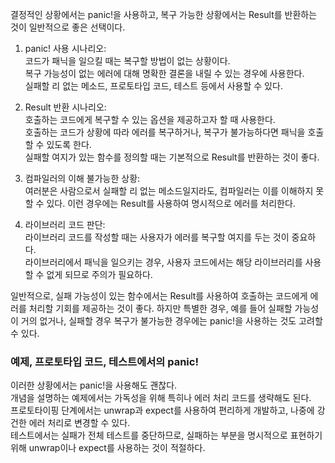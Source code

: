 


결정적인 상황에서는 panic!을 사용하고, 복구 가능한 상황에서는 Result를 반환하는 것이 일반적으로 좋은 선택이다.

1. panic! 사용 시나리오:  
   코드가 패닉을 일으킬 때는 복구할 방법이 없는 상황이다.  
   복구 가능성이 없는 에러에 대해 명확한 결론을 내릴 수 있는 경우에 사용한다.  
   실패할 리 없는 메소드, 프로토타입 코드, 테스트 등에서 사용할 수 있다.  
  
2. Result 반환 시나리오:  
   호출하는 코드에게 복구할 수 있는 옵션을 제공하고자 할 때 사용한다.  
   호출하는 코드가 상황에 따라 에러를 복구하거나, 복구가 불가능하다면 패닉을 호출할 수 있도록 한다.  
   실패할 여지가 있는 함수를 정의할 때는 기본적으로 Result를 반환하는 것이 좋다.    

3. 컴파일러의 이해 불가능한 상황:  
   여러분은 사람으로서 실패할 리 없는 메소드일지라도, 컴파일러는 이를 이해하지 못할 수 있다. 이런 경우에는 Result를 사용하여 명시적으로 에러를 처리한다.  
  
4. 라이브러리 코드 판단:  
   라이브러리 코드를 작성할 때는 사용자가 에러를 복구할 여지를 두는 것이 중요하다.  
   라이브러리에서 패닉을 일으키는 경우, 사용자 코드에서는 해당 라이브러리를 사용할 수 없게 되므로 주의가 필요하다.  

일반적으로, 실패 가능성이 있는 함수에서는 Result를 사용하여 호출하는 코드에게 에러를 처리할 기회를 제공하는 것이 좋다. 하지만 특별한 경우, 예를 들어 실패할 가능성이 거의 없거나, 실패할 경우 복구가 불가능한 경우에는 panic!을 사용하는 것도 고려할 수 있다.


###  예제, 프로토타입 코드, 테스트에서의 panic!

이러한 상황에서는 panic!을 사용해도 괜찮다.  
개념을 설명하는 예제에서는 가독성을 위해 특히나 에러 처리 코드를 생략해도 된다.  
프로토타이핑 단계에서는 unwrap과 expect를 사용하여 편리하게 개발하고, 나중에 강건한 에러 처리로 변경할 수 있다.  
테스트에서는 실패가 전체 테스트를 중단하므로, 실패하는 부분을 명시적으로 표현하기 위해 unwrap이나 expect를 사용하는 것이 적절하다.  

